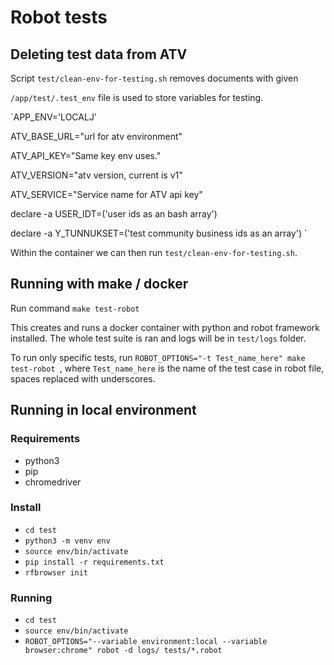 # Robot tests

## Deleting test data from ATV

Script `test/clean-env-for-testing.sh` removes documents with given  

`/app/test/.test_env` file is used to store variables for testing.


`APP_ENV='LOCALJ'

ATV_BASE_URL="url for atv environment"

ATV_API_KEY="Same key env uses."

ATV_VERSION="atv version, current is v1"

ATV_SERVICE="Service name for ATV api key"

declare -a USER_IDT=('user ids as an bash array')

declare -a Y_TUNNUKSET=('test community business ids as an array')
`

Within the container we can then run `test/clean-env-for-testing.sh`.


## Running with make / docker

Run command `make test-robot`

This creates and runs a docker container with python and robot framework installed. The whole test suite is ran and logs will be in `test/logs` folder.

To run only specific tests, run `ROBOT_OPTIONS="-t Test_name_here" make test-robot
`, where `Test_name_here` is the name of the test case in robot file, spaces replaced with underscores.

## Running in local environment

### Requirements

- python3
- pip
- chromedriver

### Install

- `cd test`
- `python3 -m venv env`
- `source env/bin/activate`
- `pip install -r requirements.txt`
- `rfbrowser init`

### Running

- `cd test`
- `source env/bin/activate`
- `ROBOT_OPTIONS="--variable environment:local --variable browser:chrome" robot -d logs/ tests/*.robot`
